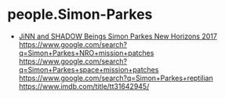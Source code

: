 # people.Simon-Parkes
- [JiNN and SHADOW Beings Simon Parkes New Horizons 2017](https://youtu.be/ubejeqh7PPU) https://www.google.com/search?q=Simon+Parkes+NRO+mission+patches https://www.google.com/search?q=Simon+Parkes+space+mission+patches https://www.google.com/search?q=Simon+Parkes+reptilian https://www.imdb.com/title/tt31642945/ 
